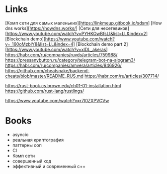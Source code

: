 # Links
[Комп сети для самых маленьких][https://linkmeup.gitbook.io/sdsm] 
[How dns works][https://howdns.works/]
[Сети для несетевиков][https://www.youtube.com/watch?v=PYHKOwBfsLI&list=LL&index=2]
[Blockchain demo][https://www.youtube.com/watch?v=_160oMzblY8&list=LL&index=4]
[Blockchain demo part 2][https://www.youtube.com/watch?v=xIDL_akeras]
https://habr.com/ru/companies/ruvds/articles/759988/
https://pressanybutton.ru/category/telegram-bot-na-aiogram3/
https://habr.com/ru/companies/amvera/articles/846926/
https://github.com/cheatsnake/backend-cheats/blob/master/README_RUS.md
https://habr.com/ru/articles/307714/

https://rust-book.cs.brown.edu/ch01-01-installation.html
https://github.com/rust-lang/rustlings/

https://www.youtube.com/watch?v=r7I0ZXPVCVw
# Books
- asyncio
- реальная криптография
- паттерны ооп
- CI
- Комп сети
- совершенный код
- эффективный и современный с++